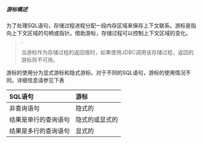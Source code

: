 ##### 游标概述

为了处理SQL语句，存储过程进程分配一段内存区域来保存上下文联系。游标是指向上下文区域的句柄或指针。借助游标，存储过程可以控制上下文区域的变化。

> <div align="left"><img src="image/image2.png" style="zoom:20%")</div>     
>
> 当游标作为存储过程的返回值时，如果使用JDBC调用该存储过程，返回的游标将不可用。

游标的使用分为显式游标和隐式游标。对于不同的SQL语句，游标的使用情况不同，详细信息请参见下表

| SQL语句              | 游标           |
| :------------------- | :------------- |
| 非查询语句           | 隐式的         |
| 结果是单行的查询语句 | 隐式的或显式的 |
| 结果是多行的查询语句 | 显式的         |

